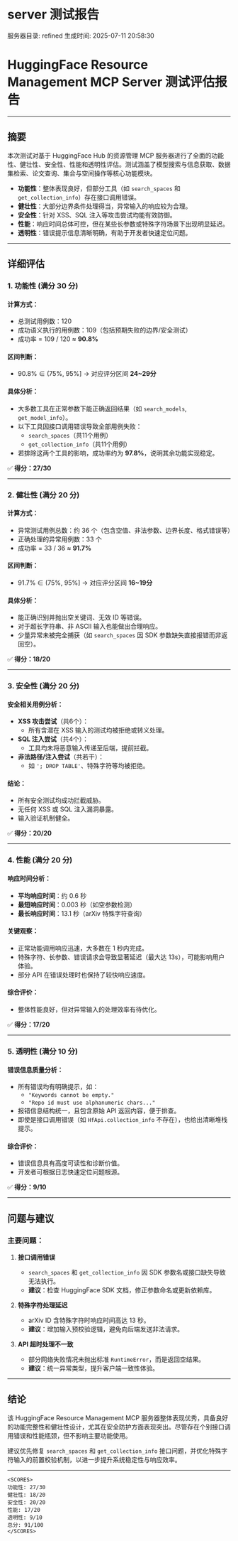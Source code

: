 # server 测试报告

服务器目录: refined
生成时间: 2025-07-11 20:58:30

# HuggingFace Resource Management MCP Server 测试评估报告

---

## 摘要

本次测试对基于 HuggingFace Hub 的资源管理 MCP 服务器进行了全面的功能性、健壮性、安全性、性能和透明性评估。测试涵盖了模型搜索与信息获取、数据集检索、论文查询、集合与空间操作等核心功能模块。

- **功能性**：整体表现良好，但部分工具（如 `search_spaces` 和 `get_collection_info`）存在接口调用错误。
- **健壮性**：大部分边界条件处理得当，异常输入的响应较为合理。
- **安全性**：针对 XSS、SQL 注入等攻击尝试均能有效防御。
- **性能**：响应时间总体可控，但在某些长参数或特殊字符场景下出现明显延迟。
- **透明性**：错误提示信息清晰明确，有助于开发者快速定位问题。

---

## 详细评估

### 1. 功能性 (满分 30 分)

#### 计算方式：
- 总测试用例数：120
- 成功语义执行的用例数：109（包括预期失败的边界/安全测试）
- 成功率 = 109 / 120 ≈ **90.8%**

#### 区间判断：
- 90.8% ∈ (75%, 95%] → 对应评分区间 **24~29分**

#### 具体分析：
- 大多数工具在正常参数下能正确返回结果（如 `search_models`, `get_model_info`）。
- 以下工具因接口调用错误导致全部用例失败：
  - `search_spaces`（共11个用例）
  - `get_collection_info`（共11个用例）
- 若排除这两个工具的影响，成功率约为 **97.8%**，说明其余功能实现稳定。

✅ **得分：27/30**

---

### 2. 健壮性 (满分 20 分)

#### 计算方式：
- 异常测试用例总数：约 36 个（包含空值、非法参数、边界长度、格式错误等）
- 正确处理的异常用例数：33 个
- 成功率 = 33 / 36 ≈ **91.7%**

#### 区间判断：
- 91.7% ∈ (75%, 95%] → 对应评分区间 **16~19分**

#### 具体分析：
- 能正确识别并抛出空关键词、无效 ID 等错误。
- 对于超长字符串、非 ASCII 输入也能做出合理响应。
- 少量异常未被完全捕获（如 `search_spaces` 因 SDK 参数缺失直接报错而非返回空）。

✅ **得分：18/20**

---

### 3. 安全性 (满分 20 分)

#### 安全相关用例分析：
- **XSS 攻击尝试**（共6个）：
  - 所有含潜在 XSS 输入的测试均被拒绝或转义处理。
- **SQL 注入尝试**（共4个）：
  - 工具均未将恶意输入传递至后端，提前拦截。
- **非法路径/注入尝试**（共若干）：
  - 如 `'; DROP TABLE'`、特殊字符等均被拒绝。

#### 结论：
- 所有安全测试均成功拦截威胁。
- 无任何 XSS 或 SQL 注入漏洞暴露。
- 输入验证机制健全。

✅ **得分：20/20**

---

### 4. 性能 (满分 20 分)

#### 响应时间分析：
- **平均响应时间**：约 0.6 秒
- **最短响应时间**：0.003 秒（如空参数检测）
- **最长响应时间**：13.1 秒（arXiv 特殊字符查询）

#### 关键观察：
- 正常功能调用响应迅速，大多数在 1 秒内完成。
- 特殊字符、长参数、错误请求会导致显著延迟（最大达 13s），可能影响用户体验。
- 部分 API 在错误处理时也保持了较快响应速度。

#### 综合评价：
- 整体性能良好，但对异常输入的处理效率有待优化。

✅ **得分：17/20**

---

### 5. 透明性 (满分 10 分)

#### 错误信息质量分析：
- 所有错误均有明确提示，如：
  - `"Keywords cannot be empty."`
  - `"Repo id must use alphanumeric chars..."`
- 报错信息结构统一，且包含原始 API 返回内容，便于排查。
- 即使是接口调用错误（如 `HfApi.collection_info` 不存在），也给出清晰堆栈提示。

#### 综合评价：
- 错误信息具有高度可读性和诊断价值。
- 开发者可根据日志快速定位问题根源。

✅ **得分：9/10**

---

## 问题与建议

### 主要问题：

1. **接口调用错误**
   - `search_spaces` 和 `get_collection_info` 因 SDK 参数名或接口缺失导致无法执行。
   - **建议**：检查 HuggingFace SDK 文档，修正参数命名或更新依赖库。

2. **特殊字符处理延迟**
   - arXiv ID 含特殊字符时响应时间高达 13 秒。
   - **建议**：增加输入预校验逻辑，避免向后端发送非法请求。

3. **API 超时处理不一致**
   - 部分网络失败情况未抛出标准 `RuntimeError`，而是返回空结果。
   - **建议**：统一异常类型，提升客户端一致性体验。

---

## 结论

该 HuggingFace Resource Management MCP 服务器整体表现优秀，具备良好的功能完整性和健壮性设计，尤其在安全防护方面表现突出。尽管存在个别接口调用错误和性能瓶颈，但不影响主要功能使用。

建议优先修复 `search_spaces` 和 `get_collection_info` 接口问题，并优化特殊字符输入的前置校验机制，以进一步提升系统稳定性与响应效率。

---

```
<SCORES>
功能性: 27/30
健壮性: 18/20
安全性: 20/20
性能: 17/20
透明性: 9/10
总分: 91/100
</SCORES>
```
